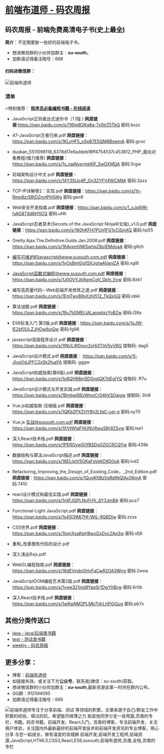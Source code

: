 
# [前端布道师 - 码农周报](https://susouth.com/ "@IT·平头哥联盟，码农书籍，苏南的专栏，前端免费高清电子书(史上最全)")

## 码农周报 - 前端免费高清电子书(史上最全)

**简介**：不定期更新一些好的前端电子书。

+ 想进微信群的小伙伴加群主：**su-south**。
+ 加群请记得备注暗号：666
#### 扫码进微信群：
![前端布道师](https://user-images.githubusercontent.com/18324563/55072435-11916a00-50c6-11e9-86ff-b906d7040c2d.png)

### 清单

🔥特别推荐： **[程序员必备编程书籍 - 在线阅读](https://www.javascriptc.com/books-navigation)**

+ JavaScript正则表达式迷你书（1.1版 )
**网盘链接**:https://pan.baidu.com/s/116IjeB2Kq8a-7x5trZ5TkQ  密码:bxzc


+ 47-JavaScript王者归来.pdf
**网盘链接**：https://pan.baidu.com/s/1KLyHF5_xSpB7E5QM6BswmA  密码:gcoc

+ duokan_5511098118_6378d17e6addeb18ff4754537c453812_PHP_面向对象教程(强力推荐)
**网盘链接**：https://pan.baidu.com/s/1v_igaNyermb6lF_5wDXMQA  密码:5rgw

+ 前端架构设计中文.pdf
**网盘链接**：https://pan.baidu.com/s/14Y35Uo4P_On32YFV4WCANA  密码:2pzz

+ TCP-IP详解卷2：实现.pdf
**网盘链接**：https://pan.baidu.com/s/1n-Rmp8zr5RtDZnytPHSIKg  密码:geo9

+ Web安全开发指南.pdf
**网盘链接**：https://pan.baidu.com/s/1_xJp69K-IvAG8T8d6H1ICQ  密码:uf4t

+ JavaScript忍者禁术(Secrets of the JavaScript Ninja中文版)_v1.0.pdf
**网盘链接**：https://pan.baidu.com/s/160hKFH7PUn1FG1xCjSjnXQ  密码:hp55

+ Oreilly.Ajax.The.Definitive.Guide.Jan.2008.pdf
**网盘链接**：https://pan.baidu.com/s/16AvpnhNK5whpZ8oIEMdoaA  密码:g8zh

+ 编写可维护的javascript@www.susouth.com.pdf
**网盘链接**：https://pan.baidu.com/s/1yOsBmlGgfSXJgtwAVaniZA  密码:xg8l

+ JavaScript函数式编程@www.susouth.com.pdf
**网盘链接**：https://pan.baidu.com/s/1J0OVYJb9gmCgV_Gkhi_Vyw  密码:8zk1

+ 编写高质量代码--Web前端开发修炼之道.pdf
**网盘链接**：https://pan.baidu.com/s/1EmTwxB8sXzhl512_TkQsGQ  密码:obki

+ 算法谜题.pdf
**网盘链接**：https://pan.baidu.com/s/19u7bSMEtJALaoqdqzYoBZw  密码:i28a

+ ES6标准入门 第3版.pdf
**网盘链接**：https://pan.baidu.com/s/1qJW-lE2kf0ULZJHOwlboQw  密码:fg98

+ javascript高级程序设计.pdf
**网盘链接**：https://pan.baidu.com/s/1INULW0oxv2sHjXThV5yVRQ 提取码: dag5

+ JavaScript设计模式.pdf
**网盘链接**： https://pan.baidu.com/s/1l-JlvgOdJPFC2xSk2fuaYA 提取码: gggw

+ JavaScript权威指南(第6版).pdf
**网盘链接**：https://pan.baidu.com/s/1o8QH98mSDGrqiQX7dEgIYQ 提取码: ff7u

+ JavaScript设计模式与开发实践.pdf
**网盘链接**：https://pan.baidu.com/s/1Bmbw6BzWmoCr04hVSDaigw 提取码: 3hi8

+ Vue.js权威指南-压缩版.pdf
**网盘链接**：https://pan.baidu.com/s/1QKb2PXZHY8h2LfqC-usI-g  密码:oy70

+ Vue.js 实战@susouth.com.pdf
**网盘链接**：https://pan.baidu.com/s/1XVtWtaFHUNU6wuSBr9ZSvw  密码:tse1

+ 深入React技术栈.pdf
**网盘链接**：https://pan.baidu.com/s/1PERGyw5OfBSDxGZGCRCQYw  密码:439k

+ 数据结构与算法JavaScript描述.pdf
**网盘链接**：https://pan.baidu.com/s/16ELIxtV5GKaFsVeKD650oA  密码:ivd2

+ Refactoring_Improving_the_Design_of_Existing_Code，_2nd_Edition.pdf
**网盘链接**：https://pan.baidu.com/s/1QugKfiBz5gRdtNQIAc06mA  密码:7410

+ react设计模式和最佳实践.pdf
**网盘链接**：https://pan.baidu.com/s/1nlIFJQPLNvFH1r_4Y3JmBA  密码:puz7

+ Functional-Light JavaScript.pdf
**网盘链接**：https://pan.baidu.com/s/1s45l3tMj7Hf-WtL-9QBDlw  密码:zzxa

+ CSS世界.pdf
**网盘链接**：https://pan.baidu.com/s/1IqmXsaKpH8woDxDvc2Aq3w  密码:sfj6

+ 重构_改善既有代码的设计.pdf

+ 深入浅出Rxjs.pdf

+ WebGL编程指南.pdf
**网盘链接**：https://pan.baidu.com/s/18dEVndoGHvFaCwR2OA3Wng  密码:2wna

+ JavaScriptDOM编程艺术第2版.pdf
**网盘链接**：https://pan.baidu.com/s/1ywe321md9YapSr1DwYhBrw  密码:6r0b

+ 深入React技术栈.pdf
**网盘链接**：https://pan.baidu.com/s/1wKwNM2PLMb7l4rLhPjGQug  密码:pb7x


## 其他分类传送口
+ [java - java/后端类书籍](../java "java或后端开发人员电子书籍整理")
+ [test - 测试类书籍](../test "测试人员电子书籍整理")
+ [weekly - 码农周报](../weekly "每周不错的文章都会整理在这里")

## 更多分享：
+ 博客：[前端布道师](https://susouth.com "前端布道师")
+ 如链接失效，或关注下方**公众号**，联系我(微信：su-south)获取。
+ 想进微信群的小伙伴加群主：**su-south**,最新资源会第一时间在群内公布。
+ QQ群：912594095
+ 加群请记得备注暗号：666

![前端布道师专注于分享前端、测试 等领域的积累，文章来源于自己/群友工作中积累的经验、填过的坑，希望能尽绵薄之力 助其他同学少走一些弯路,苏南的专栏，书籍，码农书籍，前端开发、React入门，苏南的博客，专注前端开发，关注用户体验，关注国内外最新最好的前端开发技术和前端开发资讯的专业博客，用心分享 与您一起成长，做有温度的攻城狮 前端开发,前端开发工程师,前端资源,JavaScript,HTML5,CSS3,React,ES6,susouth,前端布道师,苏南,全栈,苏南的专栏](https://user-images.githubusercontent.com/18324563/100540104-2b5d5a00-3276-11eb-90b4-1a8d6a4444b8.png "前端布道师")
